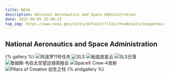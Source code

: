```yaml
---
title: NASA
description: National Aeronautics and Space Administration
date: 2022-09-05 15:40:13
top_img: https://www.nasa.gov/sites/default/files/thumbnails/image/main_image_star-forming_region_carina_nircam_final-5mb.jpg
---
```

National Aeronautics and Space Administration
---
{% gallery %}
![阿波罗11号任务](https://www.nasa.gov/sites/default/files/thumbnails/image/apollo_11_flag_on_the_moon_w_aldrin_as11-40-5874.jpg)
![SLS](https://www.nasa.gov/sites/default/files/styles/full_width_feature/public/thumbnails/image/52319135048_b2acddc60e_o.jpg)
![船底座星云](https://stsci-opo.org/STScI-01GA6KKWG229B16K4Q38CH3BXS.png)
![SLS日落](https://live.staticflickr.com/65535/52323316587_79286a65ff_o_d.jpg)
![詹姆斯·韦伯太空望远镜简报会](https://live.staticflickr.com/65535/52181207042_ed517d6586_o_d.jpg)
![SpaceX Crew-4发射](https://live.staticflickr.com/65535/52033616664_3a9ce0c600_o_d.jpg)
![Pillars of Creation 创生之柱](https://stsci-opo.org/STScI-01GGF8H15VZ09MET9HFBRQX4S3.png)
{% endgallery %}